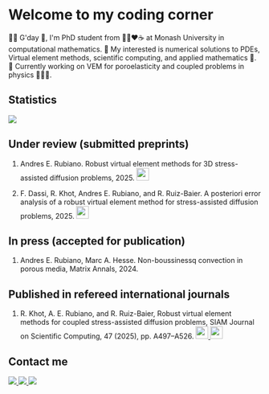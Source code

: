 # **Welcome to my coding corner**
👋🏻 G'day 🦘, I'm PhD student from 💛💙❤️☕ at Monash University in computational mathematics. 👀 My interested is numerical solutions to PDEs, Virtual element methods, scientific computing, and applied mathematics 🔢. 🌱 Currently working on VEM for poroelasticity and coupled problems in physics 🧑🏻‍🔬.
<!---
aerubianoma/aerubianoma is a ✨ special ✨ repository because its `README.md` (this file) appears on your GitHub profile.
You can click the Preview link to take a look at your changes.
--->
<!---
## **Programming Languages**

![PYTHON](https://img.shields.io/badge/Python-3776AB?style=for-the-badge&logo=python&logoColor=white)
![Jupyter Notebook](https://img.shields.io/badge/jupyter-%23FA0F00.svg?style=for-the-badge&logo=jupyter&logoColor=white)
![C](https://img.shields.io/badge/C-00599C?style=for-the-badge&logo=c&logoColor=white)
![C++](	https://img.shields.io/badge/C%2B%2B-00599C?style=for-the-badge&logo=c%2B%2B&logoColor=white)
![JAVA](https://img.shields.io/badge/Java-ED8B00?style=for-the-badge&logo=java&logoColor=white)
![MATLAB](https://www.mathworks.com/matlabcentral/images/matlab-file-exchange.svg)
![Octave](https://img.shields.io/badge/OCTAVE-darkblue?style=for-the-badge&logo=octave&logoColor=fcd683)
![LaTeX](https://img.shields.io/badge/latex-%23008080.svg?style=for-the-badge&logo=latex&logoColor=white)

## **Machine Learning / Data Science**

![NumPy](https://img.shields.io/badge/numpy-%23013243.svg?style=for-the-badge&logo=numpy&logoColor=white)
![Pandas](https://img.shields.io/badge/pandas-%23150458.svg?style=for-the-badge&logo=pandas&logoColor=white)
![Plotly](https://img.shields.io/badge/Plotly-%233F4F75.svg?style=for-the-badge&logo=plotly&logoColor=white)
![scikit-learn](https://img.shields.io/badge/scikit--learn-%23F7931E.svg?style=for-the-badge&logo=scikit-learn&logoColor=white)
![SciPy](https://img.shields.io/badge/SciPy-%230C55A5.svg?style=for-the-badge&logo=scipy&logoColor=%white)

## **Web Scrapping**

![Selenium](https://img.shields.io/badge/-selenium-%43B02A?style=for-the-badge&logo=selenium&logoColor=white)

## **Version Control**

![Git](https://img.shields.io/badge/git-%23F05033.svg?style=for-the-badge&logo=git&logoColor=white)
![GitHub](https://img.shields.io/badge/github-%23121011.svg?style=for-the-badge&logo=github&logoColor=white)

## **Database**

![MYSQL](https://img.shields.io/badge/MySQL-00000F?style=for-the-badge&logo=mysql&logoColor=white)

## **Cloud**

![AZURE](https://img.shields.io/badge/Microsoft_Azure-0089D6?style=for-the-badge&logo=microsoft-azure&logoColor=white)

## **Operating Systems**

![WINDOWS](https://img.shields.io/badge/Windows-0078D6?style=for-the-badge&logo=windows&logoColor=white)
![UBUNTU](https://img.shields.io/badge/Ubuntu-E95420?style=for-the-badge&logo=ubuntu&logoColor=white)
--->

## **Statistics**

<img align="center" src="https://github-readme-stats.vercel.app/api/top-langs/?username=aerubianoma&layout=compact&hide=html,jupyter%20notebook,css,coffeescript&title_color=ffffff&text_color=c9cacc&icon_color=2bbc8a&bg_color=1d1f21&langs_count=6" />

## **Under review (submitted preprints)**

1. Andres E. Rubiano. Robust virtual element methods for 3D stress-assisted diffusion problems, 2025.  <a href="https://arxiv.org/abs/2502.01851" target="_blank">
                             <img src="https://cdn-icons-png.flaticon.com/256/6747/6747196.png" width="25" height="25"/> </a>

2. F. Dassi, R. Khot, Andres E. Rubiano, and R. Ruiz-Baier. A posteriori error analysis of a robust virtual element method for stress-assisted diffusion problems, 2025. <a href="https://arxiv.org/abs/2504.00648" target="_blank">
                             <img src="https://cdn-icons-png.flaticon.com/256/6747/6747196.png" width="25" height="25"/> </a>


## **In press (accepted for publication)**

1. Andres E. Rubiano, Marc A. Hesse. Non-boussinessq convection in porous media,
   Matrix Annals, 2024. 

## **Published in refereed international journals**

1. R. Khot, A. E. Rubiano, and R. Ruiz-Baier, Robust virtual element methods for coupled stress-assisted diffusion problems,
SIAM Journal on Scientific Computing, 47 (2025), pp. A497–A526.  <a href="https://epubs.siam.org/doi/10.1137/24M163640X" target="_blank">
                             <img src="https://cdn-icons-png.flaticon.com/256/6747/6747196.png" width="25" height="25"/>
                          </a> <a href="https://github.com/aerubianoma/vem_stress_assisted_diffusion" target="_blank">
                                  <img src="https://github.com/user-attachments/assets/05a779cc-ad25-4d42-b324-72c2fb574888" width="25" height="25"/>
                                </a>

## **Contact me**

<p>
<a href="mailto:andres.rubianomartinez@monash.edu?Subject=Interest to reach you" target="_blank">
    <img src="https://img.shields.io/badge/Gmail-D14836?style=for-the-badge&logo=gmail&logoColor=white"/>
</a>
<a href="https://www.linkedin.com/in/aerubianoma/" target="_blank">
    <img src="https://img.shields.io/badge/LinkedIn-0077B5?style=for-the-badge&logo=linkedin&logoColor=white"/>
</a>
<a href="https://www.researchgate.net/profile/Andres-Rubiano-9" target="_blank">
    <img src="https://img.shields.io/badge/ResearchGate-00CCBB?style=for-the-badge&logo=ResearchGate&logoColor=white"/>
</a>
</p>

[1]: https://arxiv.org/abs/2401.09714
